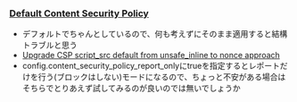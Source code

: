 ### [Default Content Security Policy](https://github.com/rails/rails/pull/31162)

* デフォルトでちゃんとしているので、何も考えずにそのまま適用すると結構トラブルと思う
* [Upgrade CSP script_src default from unsafe_inline to nonce approach](https://github.com/rails/rails/issues/31689)
* config.content_security_policy_report_onlyにtrueを指定するとレポートだけを行う(ブロックはしない)モードになるので、ちょっと不安がある場合はそちらでとりあえず試してみるのが良いのでは無いでしょうか
